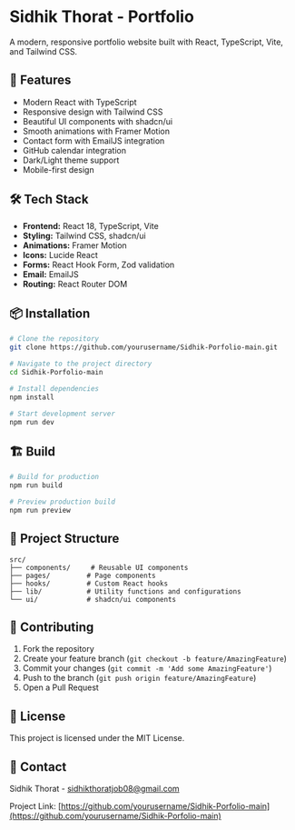 # Sidhik Thorat - Portfolio

A modern, responsive portfolio website built with React, TypeScript, Vite, and Tailwind CSS.

## 🚀 Features

- Modern React with TypeScript
- Responsive design with Tailwind CSS
- Beautiful UI components with shadcn/ui
- Smooth animations with Framer Motion
- Contact form with EmailJS integration
- GitHub calendar integration
- Dark/Light theme support
- Mobile-first design

## 🛠️ Tech Stack

- **Frontend:** React 18, TypeScript, Vite
- **Styling:** Tailwind CSS, shadcn/ui
- **Animations:** Framer Motion
- **Icons:** Lucide React
- **Forms:** React Hook Form, Zod validation
- **Email:** EmailJS
- **Routing:** React Router DOM

## 📦 Installation

```bash
# Clone the repository
git clone https://github.com/yourusername/Sidhik-Porfolio-main.git

# Navigate to the project directory
cd Sidhik-Porfolio-main

# Install dependencies
npm install

# Start development server
npm run dev
```

## 🏗️ Build

```bash
# Build for production
npm run build

# Preview production build
npm run preview
```


## 📁 Project Structure

```
src/
├── components/     # Reusable UI components
├── pages/         # Page components
├── hooks/         # Custom React hooks
├── lib/           # Utility functions and configurations
└── ui/            # shadcn/ui components
```

## 🤝 Contributing

1. Fork the repository
2. Create your feature branch (`git checkout -b feature/AmazingFeature`)
3. Commit your changes (`git commit -m 'Add some AmazingFeature'`)
4. Push to the branch (`git push origin feature/AmazingFeature`)
5. Open a Pull Request

## 📄 License

This project is licensed under the MIT License.

## 📧 Contact

Sidhik Thorat - sidhikthoratjob08@gmail.com

Project Link: [https://github.com/yourusername/Sidhik-Porfolio-main](https://github.com/yourusername/Sidhik-Porfolio-main)
